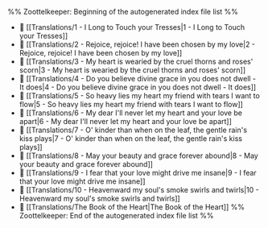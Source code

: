 %% Zoottelkeeper: Beginning of the autogenerated index file list  %%
- 📄 [[Translations/1 - I Long to Touch your Tresses|1 - I Long to Touch your Tresses]]
- 📄 [[Translations/2 - Rejoice, rejoice! I have been chosen by my love|2 - Rejoice, rejoice! I have been chosen by my love]]
- 📄 [[Translations/3 - My heart is wearied by the cruel thorns and roses' scorn|3 - My heart is wearied by the cruel thorns and roses' scorn]]
- 📄 [[Translations/4 - Do you believe divine grace in you does not dwell - It does|4 - Do you believe divine grace in you does not dwell - It does]]
- 📄 [[Translations/5 - So heavy lies my heart my friend with tears I want to flow|5 - So heavy lies my heart my friend with tears I want to flow]]
- 📄 [[Translations/6 - My dear I'll never let my heart and your love be apart|6 - My dear I'll never let my heart and your love be apart]]
- 📄 [[Translations/7 - O' kinder than when on the leaf, the gentle rain's kiss plays|7 - O' kinder than when on the leaf, the gentle rain's kiss plays]]
- 📄 [[Translations/8 - May your beauty and grace forever abound|8 - May your beauty and grace forever abound]]
- 📄 [[Translations/9 - I fear that your love might drive me insane|9 - I fear that your love might drive me insane]]
- 📄 [[Translations/10 - Heavenward my soul's smoke swirls and twirls|10 - Heavenward my soul's smoke swirls and twirls]]
- 📄 [[Translations/The Book of the Heart|The Book of the Heart]]
%% Zoottelkeeper: End of the autogenerated index file list  %%
